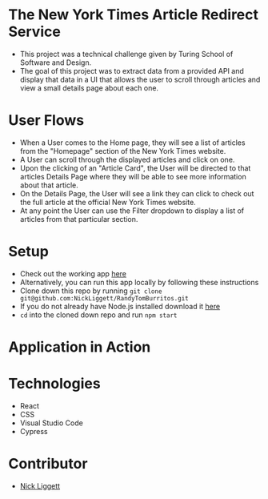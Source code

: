 # The New York Times Article Redirect Service
- This project was a technical challenge given by Turing School of Software and Design.
- The goal of this project was to extract data from a provided API and display that data in a UI that allows the user to scroll through articles and view a small details page about each one.

# User Flows
- When a User comes to the Home page, they will see a list of articles from the "Homepage" section of the New York Times website.
- A User can scroll through the displayed articles and click on one.
- Upon the clicking of an "Article Card", the User will be directed to that articles Details Page where they will be able to see more information about that article.
- On the Details Page, the User will see a link they can click to check out the full article at the official New York Times website.
- At any point the User can use the Filter dropdown to display a list of articles from that particular section.

# Setup
- Check out the working app [here](https://nickliggett.github.io/NewYorkTimes/)
- Alternatively, you can run this app locally by following these instructions
- Clone down this repo by running `git clone git@github.com:NickLiggett/RandyTomBurritos.git`
- If you do not already have Node.js installed download it [here](https://nodejs.org/en/download/)
- `cd` into the cloned down repo and run `npm start`

# Application in Action

# Technologies
- React
- CSS
- Visual Studio Code
- Cypress

# Contributor
- [Nick Liggett](https://www.linkedin.com/in/nick-liggett/)
